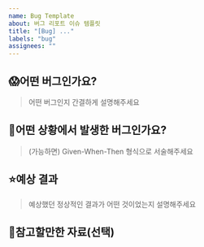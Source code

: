 ```yaml
---
name: Bug Template
about: 버그 리포트 이슈 템플릿
title: "[Bug] ..."
labels: "bug"
assignees: ""
---
```


## 😱어떤 버그인가요?

> 어떤 버그인지 간결하게 설명해주세요

## 🤔어떤 상황에서 발생한 버그인가요?

> (가능하면) Given-When-Then 형식으로 서술해주세요

## ⭐예상 결과

> 예상했던 정상적인 결과가 어떤 것이었는지 설명해주세요

## 📄참고할만한 자료(선택)
